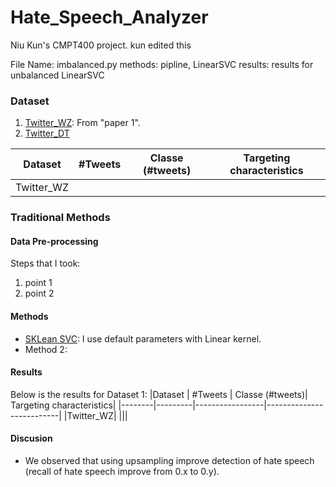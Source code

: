 # Hate_Speech_Analyzer

Niu Kun's CMPT400 project.
kun edited this

File Name: imbalanced.py
methods: pipline, LinearSVC
results: results for unbalanced LinearSVC


### Dataset
1. [Twitter_WZ](https://www.google.com): From "paper 1". 
2. [Twitter_DT](https://www.google.com)

|Dataset | #Tweets | Classe (#tweets)| Targeting characteristics|
|--------|---------|-----------------|--------------------------|
|Twitter_WZ| |||

### Traditional Methods

#### Data Pre-processing
Steps that I took:
1. point 1
2. point 2


#### Methods
- [SKLean SVC](https://scikit-learn.org/stable/modules/generated/sklearn.svm.SVC.html): I use default parameters with Linear kernel.
- Method 2:


#### Results
Below is the results for Dataset 1:
|Dataset | #Tweets | Classe (#tweets)| Targeting characteristics|
|--------|---------|-----------------|--------------------------|
|Twitter_WZ| |||

#### Discusion
- We observed that using upsampling improve detection of hate speech (recall of hate speech improve from 0.x to 0.y).

